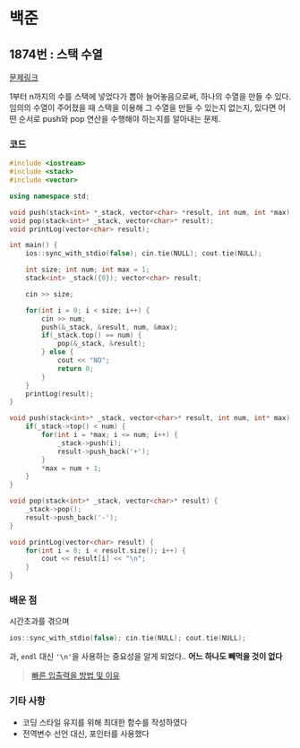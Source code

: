 # 백준

## 1874번 : 스택 수열

[문제링크](https://www.acmicpc.net/problem/1874)

1부터 n까지의 수를 스택에 넣었다가 뽑아 늘어놓음으로써, 하나의 수열을 만들 수 있다. 
임의의 수열이 주어졌을 때 스택을 이용해 그 수열을 만들 수 있는지 없는지, 
있다면 어떤 순서로 push와 pop 연산을 수행해야 하는지를 알아내는 문제.


### 코드

```c++
#include <iostream>
#include <stack>
#include <vector>

using namespace std;

void push(stack<int> *_stack, vector<char> *result, int num, int *max);
void pop(stack<int>* _stack, vector<char>* result);
void printLog(vector<char> result);

int main() {
    ios::sync_with_stdio(false); cin.tie(NULL); cout.tie(NULL);

    int size; int num; int max = 1;
    stack<int> _stack({0}); vector<char> result;

    cin >> size;

    for(int i = 0; i < size; i++) {
        cin >> num;
        push(&_stack, &result, num, &max);
        if(_stack.top() == num) {
            pop(&_stack, &result);
        } else {
            cout << "NO";
            return 0;
        }
    }
    printLog(result);
}

void push(stack<int>* _stack, vector<char>* result, int num, int* max) {
    if(_stack->top() < num) {
        for(int i = *max; i <= num; i++) {
            _stack->push(i);
            result->push_back('+');
        }
        *max = num + 1;
    }
}

void pop(stack<int>* _stack, vector<char>* result) {
    _stack->pop();
    result->push_back('-');
}

void printLog(vector<char> result) {
    for(int i = 0; i < result.size(); i++) {
        cout << result[i] << "\n";
    }
}
```

### 배운 점

시간초과를 겪으며
```c++
ios::sync_with_stdio(false); cin.tie(NULL); cout.tie(NULL);
```
과, `endl` 대신 `'\n'`을 사용하는 중요성을 알게 되었다..
**어느 하나도 빼먹을 것이 없다**

> [빠른 입출력을 방법 및 이유](https://www.acmicpc.net/board/view/22716)

### 기타 사항

- 코딩 스타일 유지를 위해 최대한 함수를 작성하였다
- 전역변수 선언 대신, 포인터를 사용했다
